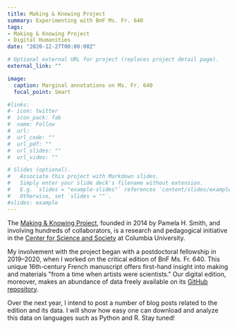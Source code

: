 ```yaml
---
title: Making & Knowing Project
summary: Experimenting with BnF Ms. Fr. 640
tags: 
- Making & Knowing Project
- Digital Humanities
date: "2020-12-27T00:00:00Z"

# Optional external URL for project (replaces project detail page).
external_link: ""

image:
  caption: Marginal annotations on Ms. Fr. 640
  focal_point: Smart

#links:
#- icon: twitter
#  icon_pack: fab
#  name: Follow
#  url: 
#  url_code: ""
#  url_pdf: ""
#  url_slides: ""
#  url_video: ""

# Slides (optional).
#   Associate this project with Markdown slides.
#   Simply enter your slide deck's filename without extension.
#   E.g. `slides = "example-slides"` references `content/slides/example-slides.md`.
#   Otherwise, set `slides = ""`.
#slides: example
---
```

The [Making & Knowing Project](https://www.makingandknowing.org), founded in 2014 by Pamela H. Smith, and involving hundreds of collaborators, is a research and pedagogical initiative in the [Center for Science and Society](https://edition640.makingandknowing.org) at Columbia University.

My involvement with the project began with a postdoctoral fellowship in 2019–2020, when I worked on the critical edition of BnF Ms. Fr. 640. This unique 16th-century French manuscript offers first-hand insight into making and materials "from a time when artists were scientists." Our digital edition, moreover, makes an abundance of data freely available on its [GitHub repository](https://github.com/cu-mkp/m-k-manuscript-data).  

Over the next year, I intend to post a number of blog posts related to the edition and its data. I will show how easy one can download and analyze this data on languages such as Python and R. Stay tuned!



